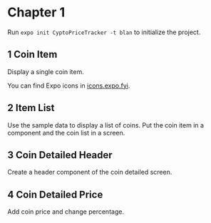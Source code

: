 # Chapter 1

Run `expo init CyptoPriceTracker -t blan` to initialize the project.

## 1 Coin Item

Display a single coin item.

You can find Expo icons in [icons.expo.fyi](https://icons.expo.fyi/).

## 2 Item List

Use the sample data to display a list of coins. Put the coin item in a component and the coin list in a screen.

## 3 Coin Detailed Header

Create a header component of the coin detailed screen.

## 4 Coin Detailed Price

Add coin price and change percentage.
